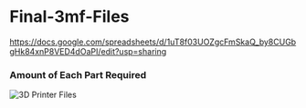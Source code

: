 # Final-3mf-Files

https://docs.google.com/spreadsheets/d/1uT8f03UOZgcFmSkaQ_by8CUGbgHk84xnP8VED4dOaPI/edit?usp=sharing


### Amount of Each Part Required

![3D Printer Files](https://user-images.githubusercontent.com/46726503/196765316-68aef9b0-5ccc-4d34-8d4f-aece6c559d17.PNG)
